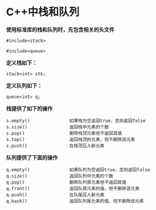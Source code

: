 # C++中栈和队列


<!--more-->

**使用标准库的栈和队列时，先包含相关的头文件**

```
#include<stack>

#include<queue>

```

**定义栈如下：**

```
stack<int> stk;
```

**定义队列如下：**

```
queue<int> q;
```

**栈提供了如下的操作**

```
s.empty()               如果栈为空返回true，否则返回false  
s.size()                返回栈中元素的个数  
s.pop()                 删除栈顶元素但不返回其值  
s.top()                 返回栈顶的元素，但不删除该元素  
s.push()                在栈顶压入新元素  

```
**队列提供了下面的操作**

```
q.empty()               如果队列为空返回true，否则返回false  
q.size()                返回队列中元素的个数  
q.pop()                 删除队列首元素但不返回其值  
q.front()               返回队首元素的值，但不删除该元素  
q.push()                在队尾压入新元素  
q.back()                返回队列尾元素的值，但不删除该元素  

```



